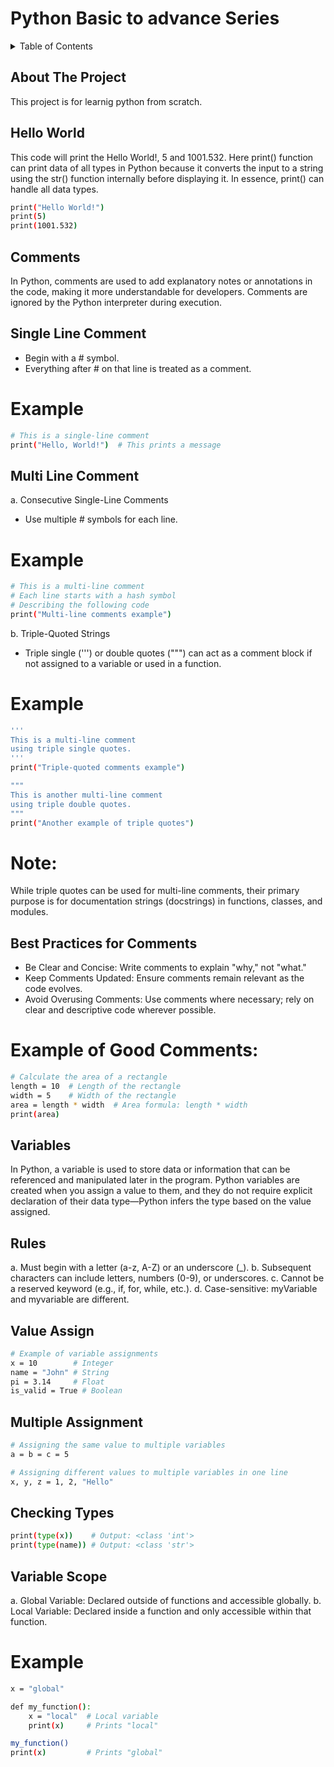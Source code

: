 # Python Basic to advance Series

<!-- TABLE OF CONTENTS -->
<details>
  <summary>Table of Contents</summary>
  <ol>
    <li><a href="#about-the-project">About The Project</a></li>
    <li><a href="#hello-world">Hello World</a></li>
    <li>
        <a href="#comments">Comments</a>
        <ul>
            <li><a href="#single-line-comment">Single Line Comment</a></li>
            <li><a href="#multi-line-comment">Multi Line Comment</a></li>
            <li><a href="#best-practices-for-comments">Best Practices for Comments</a></li>
        </ul>
    </li>
    <li>
      <a href="#variables">Variables</a>
      <ul>
            <li><a href="#rules">Rules for Naming Variables</a></li>
            <li><a href="#value-assign">Assigning Values to Variables</a></li>
            <li><a href="#multiple-assignment">Multiple Assignment</a></li>
            <li><a href="#checking-types">Checking Variable Types</a></li>
            <li><a href="#variable-scope">Variable Scope</a></li>
        </ul>
    </li>
  </ol>
</details>

<!-- ABOUT THE PROJECT -->

## About The Project

This project is for learnig python from scratch.

<!-- Hello World -->

## Hello World

This code will print the Hello World!, 5 and 1001.532. Here print() function can print data of all types in Python because it converts the input to a string using the str() function internally before displaying it. In essence, print() can handle all data types.

```sh
print("Hello World!")
print(5)
print(1001.532)
```

<!-- Comments -->

## Comments

In Python, comments are used to add explanatory notes or annotations in the code, making it more understandable for developers. Comments are ignored by the Python interpreter during execution.

<!-- Single Line Comment -->

## Single Line Comment

- Begin with a # symbol.
- Everything after # on that line is treated as a comment.

# Example

```sh
# This is a single-line comment
print("Hello, World!")  # This prints a message
```

<!-- Single Line Comment -->

## Multi Line Comment

a. Consecutive Single-Line Comments

- Use multiple # symbols for each line.

# Example

```sh
# This is a multi-line comment
# Each line starts with a hash symbol
# Describing the following code
print("Multi-line comments example")
```

b. Triple-Quoted Strings

- Triple single (''') or double quotes (""") can act as a comment block if not assigned to a variable or used in a function.

# Example

```sh
'''
This is a multi-line comment
using triple single quotes.
'''
print("Triple-quoted comments example")

"""
This is another multi-line comment
using triple double quotes.
"""
print("Another example of triple quotes")
```

# Note:

While triple quotes can be used for multi-line comments, their primary purpose is for documentation strings (docstrings) in functions, classes, and modules.

<!-- Best Practices for Comments -->

## Best Practices for Comments

- Be Clear and Concise: Write comments to explain "why," not "what."
- Keep Comments Updated: Ensure comments remain relevant as the code evolves.
- Avoid Overusing Comments: Use comments where necessary; rely on clear and descriptive code wherever possible.

# Example of Good Comments:

```sh
# Calculate the area of a rectangle
length = 10  # Length of the rectangle
width = 5    # Width of the rectangle
area = length * width  # Area formula: length * width
print(area)
```

<!-- Variables -->

## Variables

In Python, a variable is used to store data or information that can be referenced and manipulated later in the program. Python variables are created when you assign a value to them, and they do not require explicit declaration of their data type—Python infers the type based on the value assigned.

<!-- Rules -->

## Rules

a. Must begin with a letter (a-z, A-Z) or an underscore (\_).
b. Subsequent characters can include letters, numbers (0-9), or underscores.
c. Cannot be a reserved keyword (e.g., if, for, while, etc.).
d. Case-sensitive: myVariable and myvariable are different.

<!-- Value Assign -->

## Value Assign

```sh
# Example of variable assignments
x = 10        # Integer
name = "John" # String
pi = 3.14     # Float
is_valid = True # Boolean
```

<!-- Multiple Assignment -->

## Multiple Assignment

```sh
# Assigning the same value to multiple variables
a = b = c = 5

# Assigning different values to multiple variables in one line
x, y, z = 1, 2, "Hello"
```

<!-- Checking Types -->

## Checking Types

```sh
print(type(x))    # Output: <class 'int'>
print(type(name)) # Output: <class 'str'>
```

<!-- Variable Scope -->

## Variable Scope

a. Global Variable: Declared outside of functions and accessible globally.
b. Local Variable: Declared inside a function and only accessible within that function.

# Example

```sh
x = "global"

def my_function():
    x = "local"  # Local variable
    print(x)     # Prints "local"

my_function()
print(x)         # Prints "global"
```
